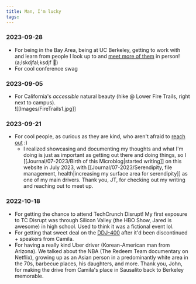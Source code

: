 ```yaml
---
title: Man, I'm lucky
tags:
---
```

### 2023-09-28
- For being in the Bay Area, being at UC Berkeley, getting to work with and learn from people I look up to and [meet more of them](https://innovativegenomics.org/inside-igi-health/) in person! (a;lskdjfal;ksdjf 🤯)
- For cool conference swag
### 2023-09-05 
- For California's *accessible* natural beauty (hike @ Lower Fire Trails, right next to campus). <br>
![[Images/FireTrails1.jpg]]<br>
### 2023-09-21
- For cool people, as curious as they are kind, who aren't afraid to [reach out](https://heidihuang.netlify.app/contact) :) 
	- I realized showcasing and documenting my thoughts and what I'm doing is just as important as getting out there and doing things, so I [[Journal/07-2023/Birth of this Microblog|started writing]] on this website in July 2023, with [[Journal/07-2023/Serendipity, file management, health|increasing my surface area for serendipity]] as one of my main drivers. Thank you, JT, for checking out my writing and reaching out to meet up.
### 2022-10-18
- For getting the chance to attend TechCrunch Disrupt! My first exposure to TC Disrupt was through Silicon Valley (the HBO Show, Jared is awesome) in high school. Used to think it was a fictional event lol.
- For getting that sweet deal on the [DDJ-400](https://www.pioneerdj.com/en/product/controller/ddj-400/gold/overview/) after it'd been discontinued + speakers from Camila.
- For having a really kind Uber driver (Korean-American man from Arizona). We talked about the NBA (The Redeem Team documentary on Netflix), growing up as an Asian person in a predominantly white area in the 70s, barbecue places, his daughters, and more. Thank you, John, for making the drive from Camila's place in Sausalito back to Berkeley memorable.
